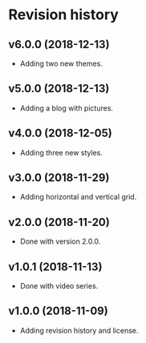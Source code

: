 Revision history
===================


v6.0.0 (2018-12-13)
------------------------

* Adding two new themes.


v5.0.0 (2018-12-13)
------------------------

* Adding a blog with pictures.


v4.0.0 (2018-12-05)
------------------------

* Adding three new styles.


v3.0.0 (2018-11-29)
------------------------

* Adding horizontal and vertical grid.


v2.0.0 (2018-11-20)
---------------------

* Done with version 2.0.0.


v1.0.1 (2018-11-13)
---------------------

* Done with video series.


v1.0.0 (2018-11-09)
---------------------

* Adding revision history and license.
